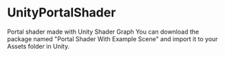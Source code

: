 # UnityPortalShader
Portal shader made with Unity Shader Graph
 You can download the package named "Portal Shader With Example Scene" and import it to your Assets folder in Unity.
